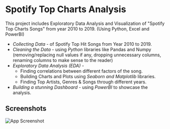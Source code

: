 
# Spotify Top Charts Analysis

This project includes Exploratory Data Analysis and Visualization of "Spotify Top Charts Songs" from year 2010 to 2019. (Using Python, Excel and PowerBI)

- *Collecting Data* - of Spotify Top Hit Songs from Year 2010 to 2019.
- *Cleaning the Data* - using *Python* libraries like Pandas and Numpy (removing/replacing null values if any, dropping unnecessary columns, renaming columns to make sense to the reader)
- *Exploratory Data Analysis (EDA)* - 
    - Finding correlations between different factors of the song.
    - Building Charts and Plots using *Seaborn and Matplotlib* libraries.
    - Finding Top Artists, Genres & Songs through different years.
- *Building a stunning Dashboard* - using *PowerBI* to showcase the analysis.
## Screenshots

![App Screenshot](https://via.placeholder.com/468x300?text=App+Screenshot+Here)

